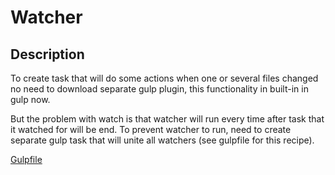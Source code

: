 # Watcher
## Description
To create task that will do some actions when one or several files changed no need to download separate gulp plugin, this functionality in built-in in gulp now.

But the problem with watch is that watcher will run every time after task that it watched for will be end. To prevent watcher to run, need to create separate gulp task that will unite all watchers (see gulpfile for this recipe).

[Gulpfile](gulpfile.js)